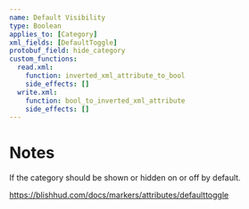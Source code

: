```yaml
---
name: Default Visibility
type: Boolean
applies_to: [Category]
xml_fields: [DefaultToggle]
protobuf_field: hide_category
custom_functions:
  read.xml:
    function: inverted_xml_attribute_to_bool
    side_effects: []
  write.xml:
    function: bool_to_inverted_xml_attribute
    side_effects: []
---
```


Notes
=====
If the category should be shown or hidden on or off by default.

https://blishhud.com/docs/markers/attributes/defaulttoggle


